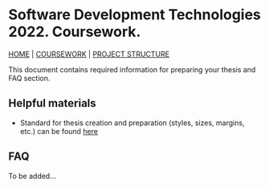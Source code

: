 # Software Development Technologies 2022. Coursework.

[HOME](this_repo) | [COURSEWORK](coursework.md) | [PROJECT STRUCTURE](project_structure.md)

This document contains required information for preparing your thesis and FAQ section.

## Helpful materials

- Standard for thesis creation and preparation (styles, sizes, margins, etc.) can be found [here](paperwork_standard)

[paperwork_standard]: <.\Knowledge base\Coursework\Department standard for document preparation in studying process.pdf>

## FAQ

To be added...